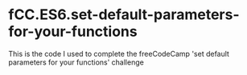 # fCC.ES6.set-default-parameters-for-your-functions
This is the code I used to complete the freeCodeCamp 'set default parameters for your functions' challenge
